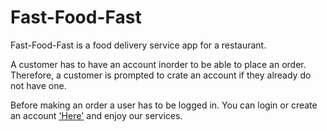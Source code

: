 # Fast-Food-Fast
Fast-Food-Fast is a food delivery service app for a restaurant. 

A customer has to have an account inorder to be able to place an order. Therefore, a customer is prompted to crate an account if they already do not have one. 

Before making an order a user has to be logged in. You can login or create an account ['Here'](https://joshtrigger.github.io/fast-food-fast/ui/) and enjoy our services.

